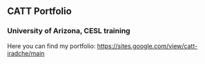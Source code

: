 ## CATT Portfolio
### University of Arizona, CESL training
     
Here you can find my portfolio: https://sites.google.com/view/catt-iradche/main        
